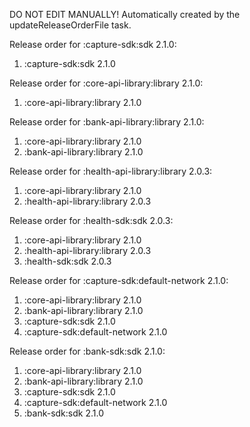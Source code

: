DO NOT EDIT MANUALLY!
Automatically created by the updateReleaseOrderFile task.

Release order for :capture-sdk:sdk 2.1.0:
 1. :capture-sdk:sdk 2.1.0

Release order for :core-api-library:library 2.1.0:
 1. :core-api-library:library 2.1.0

Release order for :bank-api-library:library 2.1.0:
 1. :core-api-library:library 2.1.0
 2. :bank-api-library:library 2.1.0

Release order for :health-api-library:library 2.0.3:
 1. :core-api-library:library 2.1.0
 2. :health-api-library:library 2.0.3

Release order for :health-sdk:sdk 2.0.3:
 1. :core-api-library:library 2.1.0
 2. :health-api-library:library 2.0.3
 3. :health-sdk:sdk 2.0.3

Release order for :capture-sdk:default-network 2.1.0:
 1. :core-api-library:library 2.1.0
 2. :bank-api-library:library 2.1.0
 3. :capture-sdk:sdk 2.1.0
 4. :capture-sdk:default-network 2.1.0

Release order for :bank-sdk:sdk 2.1.0:
 1. :core-api-library:library 2.1.0
 2. :bank-api-library:library 2.1.0
 3. :capture-sdk:sdk 2.1.0
 4. :capture-sdk:default-network 2.1.0
 5. :bank-sdk:sdk 2.1.0

